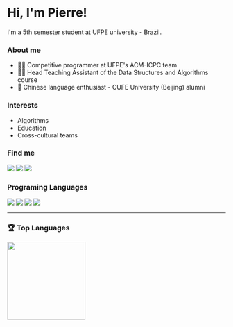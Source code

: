 <link rel="preconnect" href="https://fonts.googleapis.com">
<link rel="preconnect" href="https://fonts.gstatic.com" crossorigin>
<link href="https://fonts.googleapis.com/css2?family=Tiny5&display=swap" rel="stylesheet">

# Hi, I'm Pierre!

I'm a 5th semester student at UFPE university - Brazil.

### About me

- 👨‍💻 Competitive programmer at UFPE's ACM-ICPC team
- 👨‍🏫 Head Teaching Assistant of the Data Structures and Algorithms course
- 🏮 Chinese language enthusiast - CUFE University (Beijing) alumni

### Interests

- Algorithms
- Education
- Cross-cultural teams

### Find me

<div>
  <a href = "mailto:pco2@cin.ufpe.br"><img src="https://img.shields.io/badge/Gmail-D14836?style=for-the-badge&logo=gmail&logoColor=white" target="_blank"></a>
  <a href="https://www.linkedin.com/in/pierre-oria/" target="_blank"><img src="https://img.shields.io/badge/-LinkedIn-%230077B5?style=for-the-badge&logo=linkedin&logoColor=white" target="_blank"></a>   
  <a href="https://codeforces.com/profile/alorivaldo" target="_blank"><img src="https://img.shields.io/badge/Codeforces-445f9d?style=for-the-badge&logo=Codeforces&logoColor=white"></a> 
</div>

### Programing Languages
<img src="https://img.shields.io/badge/C%2B%2B-00599C?style=for-the-badge&logo=c%2B%2B&logoColor=white" >
<img src="https://img.shields.io/badge/Python-FFD43B?style=for-the-badge&logo=python&logoColor=blue" >
<img src="https://img.shields.io/badge/JavaScript-323330?style=for-the-badge&logo=javascript&logoColor=F7DF1E" >
<img src="https://img.shields.io/badge/Java-ED8B00?style=for-the-badge&logo=openjdk&logoColor=white" >

---

### 🏆 Top Languages
<a href="https://github.com/pierreoria">
  <img src="https://github-readme-stats.vercel.app/api/top-langs/?username=pierreoria&hide=Jupyter%20Notebook,Verilog,VHDL&theme=algolia&layout=compact" height="180"/>
</a>
